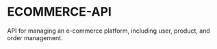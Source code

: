# ECOMMERCE-API
API for managing an e-commerce platform, including user, product, and order management.
